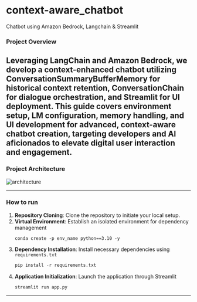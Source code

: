 # context-aware_chatbot
Chatbot using Amazon Bedrock, Langchain &amp; Streamlit

### Project Overview

Leveraging LangChain and Amazon Bedrock, we develop a context-enhanced chatbot utilizing ConversationSummaryBufferMemory for historical context retention, ConversationChain for dialogue orchestration, and Streamlit for UI deployment. This guide covers environment setup, LM configuration, memory handling, and UI development for advanced, context-aware chatbot creation, targeting developers and AI aficionados to elevate digital user interaction and engagement.
------------------------------------------

### Project Architecture
![architecture](https://github.com/riteshhere/context-aware_chatbot/assets/39124014/ceba22b4-d789-4510-8b8b-67ad1fa397bb)

------------------------------------------
### How to run
1. **Repository Cloning**: Clone the repository to initiate your local setup.
2. **Virtual Environment**: Establish an isolated environment for dependency management
   ```
   conda create -p env_name python==3.10 -y
   ```
3. **Dependency Installation**: Install necessary dependencies using `requirements.txt`
   ```python
   pip install -r requirements.txt
   ```
4. **Application Initialization**: Launch the application through Streamlit
   ```python
   streamlit run app.py
   ```
------------------------------------------
